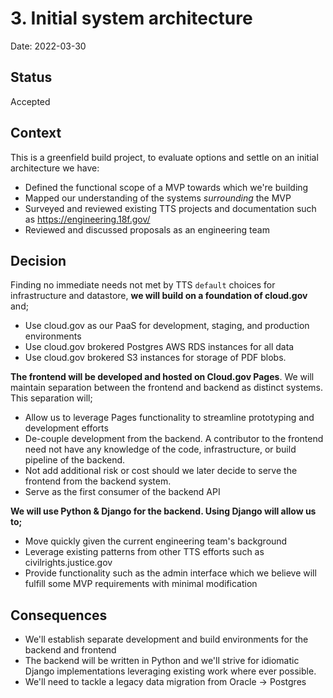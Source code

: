 # 3. Initial system architecture

Date: 2022-03-30

## Status
Accepted

## Context
This is a greenfield build project, to evaluate options and settle on an initial architecture we have:

* Defined the functional scope of a MVP towards which we're building
* Mapped our understanding of the systems _surrounding_ the MVP
* Surveyed and reviewed existing TTS projects and documentation such as https://engineering.18f.gov/
* Reviewed and discussed proposals as an engineering team

## Decision

Finding no immediate needs not met by TTS `default` choices for infrastructure and datastore, **we will build on a foundation of cloud.gov** and;

* Use cloud.gov as our PaaS for development, staging, and production environments
* Use cloud.gov brokered Postgres AWS RDS instances for all data
* Use cloud.gov brokered S3 instances for storage of PDF blobs.


**The frontend will be developed and hosted on Cloud.gov Pages**.
We will maintain separation between the frontend and backend as distinct systems. This separation will;

* Allow us to leverage Pages functionality to streamline prototyping and development efforts
* De-couple development from the backend. A contributor to the frontend need not have any knowledge of the code, infrastructure, or build pipeline of the backend.
* Not add additional risk or cost should we later decide to serve the frontend from the backend system.
* Serve as the first consumer of the backend API


**We will use Python & Django for the backend. Using Django will allow us to;**

* Move quickly given the current engineering team's background
* Leverage existing patterns from other TTS efforts such as civilrights.justice.gov
* Provide functionality such as the admin interface which we believe will fulfill some MVP requirements with minimal modification


## Consequences

* We'll establish separate development and build environments for the backend and frontend
* The backend will be written in Python and we'll strive for idiomatic Django implementations leveraging existing work where ever possible.
* We'll need to tackle a legacy data migration from Oracle -> Postgres

